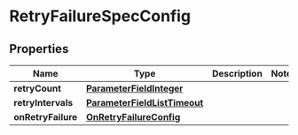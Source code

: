 # RetryFailureSpecConfig

## Properties
Name | Type | Description | Notes
------------ | ------------- | ------------- | -------------
**retryCount** | [**ParameterFieldInteger**](ParameterFieldInteger.md) |  | 
**retryIntervals** | [**ParameterFieldListTimeout**](ParameterFieldListTimeout.md) |  | 
**onRetryFailure** | [**OnRetryFailureConfig**](OnRetryFailureConfig.md) |  | 
